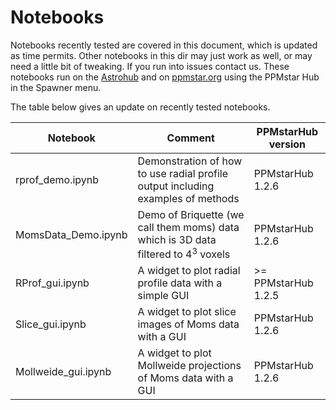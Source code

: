 # Notebooks

Notebooks recently tested are covered in this document, which is updated as time permits. Other notebooks in this dir may just work as well, or may need a little bit of tweaking. If you run into issues contact us. These notebooks run on the [Astrohub](https://astrohub.uvic.ca) and on [ppmstar.org](https://astrohub.ppmstar.org) using the PPMstar Hub in the Spawner menu. 

The table below gives an update on recently tested notebooks.

Notebook | Comment | PPMstarHub version 
---------|---------|-------------------
rprof_demo.ipynb    | Demonstration of how to use radial profile output including examples of methods | PPMstarHub 1.2.6
MomsData_Demo.ipynb | Demo of Briquette (we call them moms) data which is 3D data filtered to $4^3$ voxels | PPMstarHub 1.2.6
RProf_gui.ipynb  | A widget to plot radial profile data with a simple GUI |  >= PPMstarHub 1.2.5
Slice_gui.ipynb | A widget to plot slice images of Moms data with a GUI | PPMstarHub 1.2.6
Mollweide_gui.ipynb | A widget to plot Mollweide projections of Moms data with a GUI | PPMstarHub 1.2.6


